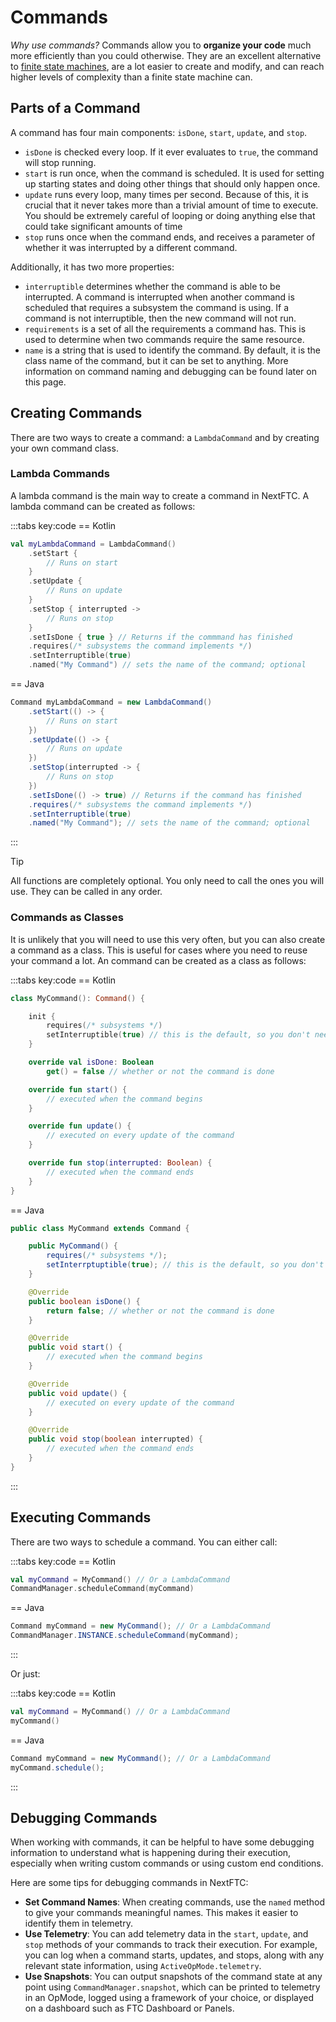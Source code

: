 # Commands

_Why use commands?_ Commands allow you to **organize your code** much more
efficiently than you could otherwise. They are an excellent alternative
to [finite state machines](https://gm0.org/en/latest/docs/software/concepts/finite-state-machines.html),
are a lot easier to create and modify, and can reach higher levels of complexity
than a finite state machine can.

## Parts of a Command

A command has four main components: `isDone`, `start`, `update`, and `stop`.

- `isDone` is checked every loop. If it ever evaluates to `true`, the command
  will stop running.
- `start` is run once, when the command is scheduled. It is used for setting up
  starting states and doing other things that should only happen once.
- `update` runs every loop, many times per second. Because of this, it is
  crucial that it never takes more than a trivial amount of time to execute. You
  should be extremely careful of looping or doing anything else that could take
  significant amounts of time
- `stop` runs once when the command ends, and receives a parameter of
  whether it was interrupted by a different command.

Additionally, it has two more properties:

- `interruptible` determines whether the command is able to be
  interrupted. A command is interrupted when another command is scheduled that
  requires a subsystem the command is using. If a command is not interruptible,
  then the new command will not run.
- `requirements` is a set of all the requirements a command has. This is
  used to determine when two commands require the same resource.
- `name` is a string that is used to identify the command. By default, it is the
  class name of the command, but it can be set to anything. More information
  on command naming and debugging can be found later on this page.

## Creating Commands

There are two ways to create a command: a `LambdaCommand` and by creating your
own command class.

### Lambda Commands

A lambda command is the main way to create a command in NextFTC. A lambda
command can be created as follows:

:::tabs key:code
== Kotlin

```kotlin
val myLambdaCommand = LambdaCommand()
    .setStart { 
        // Runs on start
    }
    .setUpdate { 
        // Runs on update
    }
    .setStop { interrupted ->
        // Runs on stop
    }
    .setIsDone { true } // Returns if the commmand has finished
    .requires(/* subsystems the command implements */)
    .setInterruptible(true)
    .named("My Command") // sets the name of the command; optional
```

== Java

```java
Command myLambdaCommand = new LambdaCommand()
    .setStart(() -> {
        // Runs on start
    })
    .setUpdate(() -> {
        // Runs on update
    })
    .setStop(interrupted -> {
        // Runs on stop
    })
    .setIsDone(() -> true) // Returns if the command has finished
    .requires(/* subsystems the command implements */)
    .setInterruptible(true)
    .named("My Command"); // sets the name of the command; optional
```

:::

> [!TIP]
> All functions are completely optional. You only need to call the ones you will
> use. They can be called in any order.

### Commands as Classes

It is unlikely that you will need to use this very often, but you can also
create a command as a class. This is useful for cases where you need to reuse
your command a lot. An command can be created as a class as follows:

:::tabs key:code
== Kotlin

```kotlin
class MyCommand(): Command() {

    init {
        requires(/* subsystems */)
        setInterruptible(true) // this is the default, so you don't need to specify
    }

    override val isDone: Boolean
        get() = false // whether or not the command is done

    override fun start() {
        // executed when the command begins
    }

    override fun update() {
        // executed on every update of the command
    }

    override fun stop(interrupted: Boolean) {
        // executed when the command ends
    }
}
```

== Java

```java
public class MyCommand extends Command {

    public MyCommand() {
        requires(/* subsystems */);
        setInterrptuptible(true); // this is the default, so you don't need to specify
    }

    @Override
    public boolean isDone() {
        return false; // whether or not the command is done
    }

    @Override
    public void start() {
        // executed when the command begins
    }

    @Override
    public void update() {
        // executed on every update of the command
    }

    @Override
    public void stop(boolean interrupted) {
        // executed when the command ends
    }
}
```

:::

## Executing Commands

There are two ways to schedule a command. You can either call:

:::tabs key:code
== Kotlin

```kotlin
val myCommand = MyCommand() // Or a LambdaCommand
CommandManager.scheduleCommand(myCommand)
```

== Java

```java
Command myCommand = new MyCommand(); // Or a LambdaCommand
CommandManager.INSTANCE.scheduleCommand(myCommand);
```

:::

Or just:

:::tabs key:code
== Kotlin

```kotlin
val myCommand = MyCommand() // Or a LambdaCommand
myCommand()
```

== Java

```java
Command myCommand = new MyCommand(); // Or a LambdaCommand
myCommand.schedule();
```

:::

## Debugging Commands

When working with commands, it can be helpful to have some debugging information 
to understand what is happening during their execution,
especially when writing custom commands or using custom end conditions.

Here are some tips for debugging commands in NextFTC:
- **Set Command Names**: When creating commands, use the `named` method to give
  your commands meaningful names. This makes it easier to identify them in telemetry.
- **Use Telemetry**: You can add telemetry data in the `start`, `update`, and `stop`
  methods of your commands to track their execution. For example, you can log when
  a command starts, updates, and stops, along with any relevant state information,
  using `ActiveOpMode.telemetry`.
- **Use Snapshots**: You can output snapshots of the command state at any point using
  `CommandManager.snapshot`, which can be printed to telemetry in an OpMode,
  logged using a framework of your choice, or displayed on a dashboard
  such as FTC Dashboard or Panels.
